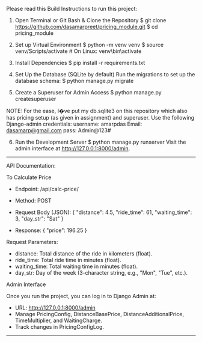 Please read this Build Instructions to run this project:

1. Open Terminal or Git Bash & Clone the Repository
$ git clone https://github.com/dasamarpreet/pricing_module.git
$ cd pricing_module

2. Set up Virtual Environment
$ python -m venv venv
$ source venv/Scripts/activate    # On Linux: venv\bin\activate

3. Install Dependencies
$ pip install -r requirements.txt

4. Set Up the Database (SQLite by default)
Run the migrations to set up the database schema:
$ python manage.py migrate

5. Create a Superuser for Admin Access
$ python manage.py createsuperuser

NOTE: For the ease, I�ve put my db.sqlite3 on this repository which also has pricing setup (as given in assignment) and superuser. Use the following Django-admin credentials: 
username: amarpdas		Email: dasamarp@gmail.com		pass: Admin@123#

6. Run the Development Server
$ python manage.py runserver
Visit the admin interface at http://127.0.0.1:8000/admin.


-------------------------------------------------------------------------------------------------------------------------------------

API Documentation:

To Calculate Price

* Endpoint: /api/calc-price/

* Method: POST

* Request Body (JSON):
{
  "distance": 4.5,
  "ride_time": 61,
  "waiting_time": 3,
  "day_str": "Sat"
}

* Response:
{
  "price": 196.25
}

Request Parameters:
* distance: Total distance of the ride in kilometers (float).
* ride_time: Total ride time in minutes (float).
* waiting_time: Total waiting time in minutes (float).
* day_str: Day of the week (3-character string, e.g., "Mon", "Tue", etc.).

Admin Interface

Once you run the project, you can log in to Django Admin at:
* URL: http://127.0.0.1:8000/admin
* Manage PricingConfig, DistanceBasePrice, DistanceAdditionalPrice, TimeMultiplier, and WaitingCharge.
* Track changes in PricingConfigLog.

-------------------------------------------------------------------------------------------------------------------------------------
